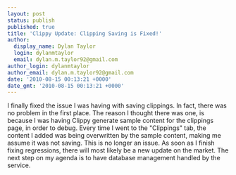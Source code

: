 ```yaml
---
layout: post
status: publish
published: true
title: 'Clippy Update: Clipping Saving is Fixed!'
author:
  display_name: Dylan Taylor
  login: dylanmtaylor
  email: dylan.m.taylor92@gmail.com
author_login: dylanmtaylor
author_email: dylan.m.taylor92@gmail.com
date: '2010-08-15 00:13:21 +0000'
date_gmt: '2010-08-15 00:13:21 +0000'
---
```

<p>I finally fixed the issue I was having with saving clippings. In fact, there was no problem in the first place. The reason I thought there was one, is because I was having Clippy generate sample content for the clippings page, in order to debug. Every time I went to the "Clippings" tab, the content I added was being overwritten by the sample content, making me assume it was not saving. This is no longer an issue. As soon as I finish fixing regressions, there will most likely be a new update on the market. The next step on my agenda is to have database management handled by the service.</p>

